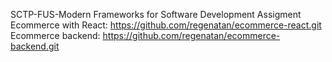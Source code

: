 SCTP-FUS-Modern Frameworks for Software Development Assigment
Ecommerce with React: https://github.com/regenatan/ecommerce-react.git
Ecommerce backend: https://github.com/regenatan/ecommerce-backend.git
